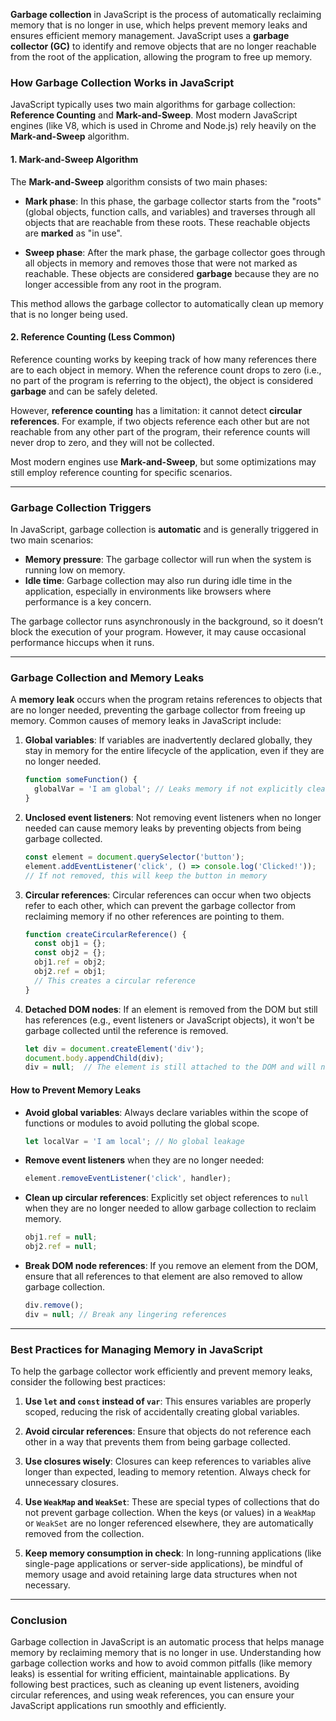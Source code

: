 **Garbage collection** in JavaScript is the process of automatically reclaiming memory that is no longer in use, which helps prevent memory leaks and ensures efficient memory management. JavaScript uses a **garbage collector (GC)** to identify and remove objects that are no longer reachable from the root of the application, allowing the program to free up memory.

### **How Garbage Collection Works in JavaScript**

JavaScript typically uses two main algorithms for garbage collection: **Reference Counting** and **Mark-and-Sweep**. Most modern JavaScript engines (like V8, which is used in Chrome and Node.js) rely heavily on the **Mark-and-Sweep** algorithm.

#### **1. Mark-and-Sweep Algorithm**
The **Mark-and-Sweep** algorithm consists of two main phases:

- **Mark phase**: In this phase, the garbage collector starts from the "roots" (global objects, function calls, and variables) and traverses through all objects that are reachable from these roots. These reachable objects are **marked** as "in use".
  
- **Sweep phase**: After the mark phase, the garbage collector goes through all objects in memory and removes those that were not marked as reachable. These objects are considered **garbage** because they are no longer accessible from any root in the program.

This method allows the garbage collector to automatically clean up memory that is no longer being used.

#### **2. Reference Counting (Less Common)**
Reference counting works by keeping track of how many references there are to each object in memory. When the reference count drops to zero (i.e., no part of the program is referring to the object), the object is considered **garbage** and can be safely deleted.

However, **reference counting** has a limitation: it cannot detect **circular references**. For example, if two objects reference each other but are not reachable from any other part of the program, their reference counts will never drop to zero, and they will not be collected.

Most modern engines use **Mark-and-Sweep**, but some optimizations may still employ reference counting for specific scenarios.

---

### **Garbage Collection Triggers**
In JavaScript, garbage collection is **automatic** and is generally triggered in two main scenarios:

- **Memory pressure**: The garbage collector will run when the system is running low on memory.
- **Idle time**: Garbage collection may also run during idle time in the application, especially in environments like browsers where performance is a key concern.

The garbage collector runs asynchronously in the background, so it doesn’t block the execution of your program. However, it may cause occasional performance hiccups when it runs.

---

### **Garbage Collection and Memory Leaks**
A **memory leak** occurs when the program retains references to objects that are no longer needed, preventing the garbage collector from freeing up memory. Common causes of memory leaks in JavaScript include:

1. **Global variables**: If variables are inadvertently declared globally, they stay in memory for the entire lifecycle of the application, even if they are no longer needed.
  
   ```javascript
   function someFunction() {
     globalVar = 'I am global'; // Leaks memory if not explicitly cleaned up
   }
   ```

2. **Unclosed event listeners**: Not removing event listeners when no longer needed can cause memory leaks by preventing objects from being garbage collected.

   ```javascript
   const element = document.querySelector('button');
   element.addEventListener('click', () => console.log('Clicked!'));
   // If not removed, this will keep the button in memory
   ```

3. **Circular references**: Circular references can occur when two objects refer to each other, which can prevent the garbage collector from reclaiming memory if no other references are pointing to them.

   ```javascript
   function createCircularReference() {
     const obj1 = {};
     const obj2 = {};
     obj1.ref = obj2;
     obj2.ref = obj1;
     // This creates a circular reference
   }
   ```

4. **Detached DOM nodes**: If an element is removed from the DOM but still has references (e.g., event listeners or JavaScript objects), it won't be garbage collected until the reference is removed.

   ```javascript
   let div = document.createElement('div');
   document.body.appendChild(div);
   div = null;  // The element is still attached to the DOM and will not be collected
   ```

#### **How to Prevent Memory Leaks**
- **Avoid global variables**: Always declare variables within the scope of functions or modules to avoid polluting the global scope.
  
  ```javascript
  let localVar = 'I am local'; // No global leakage
  ```

- **Remove event listeners** when they are no longer needed:
  
  ```javascript
  element.removeEventListener('click', handler);
  ```

- **Clean up circular references**: Explicitly set object references to `null` when they are no longer needed to allow garbage collection to reclaim memory.
  
  ```javascript
  obj1.ref = null;
  obj2.ref = null;
  ```

- **Break DOM node references**: If you remove an element from the DOM, ensure that all references to that element are also removed to allow garbage collection.
  
  ```javascript
  div.remove();
  div = null; // Break any lingering references
  ```

---

### **Best Practices for Managing Memory in JavaScript**
To help the garbage collector work efficiently and prevent memory leaks, consider the following best practices:

1. **Use `let` and `const` instead of `var`**: This ensures variables are properly scoped, reducing the risk of accidentally creating global variables.

2. **Avoid circular references**: Ensure that objects do not reference each other in a way that prevents them from being garbage collected.

3. **Use closures wisely**: Closures can keep references to variables alive longer than expected, leading to memory retention. Always check for unnecessary closures.

4. **Use `WeakMap` and `WeakSet`**: These are special types of collections that do not prevent garbage collection. When the keys (or values) in a `WeakMap` or `WeakSet` are no longer referenced elsewhere, they are automatically removed from the collection.

5. **Keep memory consumption in check**: In long-running applications (like single-page applications or server-side applications), be mindful of memory usage and avoid retaining large data structures when not necessary.

---

### **Conclusion**
Garbage collection in JavaScript is an automatic process that helps manage memory by reclaiming memory that is no longer in use. Understanding how garbage collection works and how to avoid common pitfalls (like memory leaks) is essential for writing efficient, maintainable applications. By following best practices, such as cleaning up event listeners, avoiding circular references, and using weak references, you can ensure your JavaScript applications run smoothly and efficiently.
